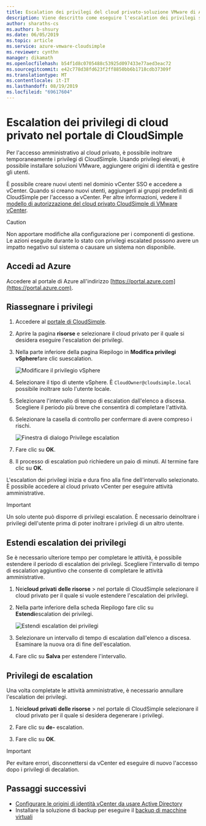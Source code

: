 ```yaml
---
title: Escalation dei privilegi del cloud privato-soluzione VMware di Azure di CloudSimple
description: Viene descritto come eseguire l'escalation dei privilegi sul cloud privato per le funzioni amministrative in vCenter
author: sharaths-cs
ms.author: b-shsury
ms.date: 06/05/2019
ms.topic: article
ms.service: azure-vmware-cloudsimple
ms.reviewer: cynthn
manager: dikamath
ms.openlocfilehash: b54f1d8c0705488c53925d097433e77aed3eac72
ms.sourcegitcommit: e42c778d38fd623f2ff8850bb6b1718cdb37309f
ms.translationtype: MT
ms.contentlocale: it-IT
ms.lasthandoff: 08/19/2019
ms.locfileid: "69617604"
---
```

# <a name="escalate-private-cloud-vcenter-privileges-from-the-cloudsimple-portal"></a>Escalation dei privilegi di cloud privato nel portale di CloudSimple

Per l'accesso amministrativo al cloud privato, è possibile inoltrare temporaneamente i privilegi di CloudSimple.  Usando privilegi elevati, è possibile installare soluzioni VMware, aggiungere origini di identità e gestire gli utenti.

È possibile creare nuovi utenti nel dominio vCenter SSO e accedere a vCenter.  Quando si creano nuovi utenti, aggiungerli ai gruppi predefiniti di CloudSimple per l'accesso a vCenter.  Per altre informazioni, vedere il [modello di autorizzazione del cloud privato CloudSimple di VMware vCenter](https://docs.azure.cloudsimple.com/learn-private-cloud-permissions/).

> [!CAUTION]
> Non apportare modifiche alla configurazione per i componenti di gestione. Le azioni eseguite durante lo stato con privilegi escalated possono avere un impatto negativo sul sistema o causare un sistema non disponibile.

## <a name="sign-in-to-azure"></a>Accedi ad Azure

Accedere al portale di Azure all'indirizzo [https://portal.azure.com](https://portal.azure.com).

## <a name="escalate-privileges"></a>Riassegnare i privilegi

1. Accedere al [portale di CloudSimple](access-cloudsimple-portal.md).

2. Aprire la pagina **risorse** e selezionare il cloud privato per il quale si desidera eseguire l'escalation dei privilegi.

3. Nella parte inferiore della pagina Riepilogo in **Modifica privilegi vSphere**fare clic suescalation.

    ![Modificare il privilegio vSphere](media/escalate-private-cloud-privilege.png)

4. Selezionare il tipo di utente vSphere.  È `CloudOwner@cloudsimple.local` possibile inoltrare solo l'utente locale.

5. Selezionare l'intervallo di tempo di escalation dall'elenco a discesa. Scegliere il periodo più breve che consentirà di completare l'attività.

6. Selezionare la casella di controllo per confermare di avere compreso i rischi.

    ![Finestra di dialogo Privilege escalation](media/escalate-private-cloud-privilege-dialog.png)

7. Fare clic su **OK**.

8. Il processo di escalation può richiedere un paio di minuti. Al termine fare clic su **OK**.

L'escalation dei privilegi inizia e dura fino alla fine dell'intervallo selezionato.  È possibile accedere al cloud privato vCenter per eseguire attività amministrative.

> [!IMPORTANT]
> Un solo utente può disporre di privilegi escalation.  È necessario deinoltrare i privilegi dell'utente prima di poter inoltrare i privilegi di un altro utente.

## <a name="extend-privilege-escalation"></a>Estendi escalation dei privilegi

Se è necessario ulteriore tempo per completare le attività, è possibile estendere il periodo di escalation dei privilegi.  Scegliere l'intervallo di tempo di escalation aggiuntivo che consente di completare le attività amministrative.

1. Nei**cloud privati** **delle risorse** > nel portale di CloudSimple selezionare il cloud privato per il quale si vuole estendere l'escalation dei privilegi.

2. Nella parte inferiore della scheda Riepilogo fare clic su **Estendi**escalation dei privilegi.

    ![Estendi escalation dei privilegi](media/de-escalate-private-cloud-privilege.png)

3. Selezionare un intervallo di tempo di escalation dall'elenco a discesa. Esaminare la nuova ora di fine dell'escalation.

4. Fare clic su **Salva** per estendere l'intervallo.

## <a name="de-escalate-privileges"></a>Privilegi de escalation

Una volta completate le attività amministrative, è necessario annullare l'escalation dei privilegi.  

1. Nei**cloud privati** **delle risorse** > nel portale di CloudSimple selezionare il cloud privato per il quale si desidera degenerare i privilegi.

2. Fare clic su **de-** escalation.

3. Fare clic su **OK**.

> [!IMPORTANT]
> Per evitare errori, disconnettersi da vCenter ed eseguire di nuovo l'accesso dopo i privilegi di decalation.

## <a name="next-steps"></a>Passaggi successivi

* [Configurare le origini di identità vCenter da usare Active Directory](https://docs.azure.cloudsimple.com/set-vcenter-identity/)
* Installare la soluzione di backup per eseguire il [backup di macchine virtuali](https://docs.azure.cloudsimple.com/backup-workloads-veeam/)